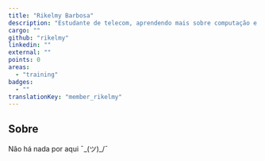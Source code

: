 ```yaml
---
title: "Rikelmy Barbosa"
description: "Estudante de telecom, aprendendo mais sobre computação e cibersec, entusiasta de animes e rock."
cargo: ""
github: "rikelmy"
linkedin: ""
external: ""
points: 0
areas:
  - "training"
badges:
  - ""
translationKey: "member_rikelmy"
---
```

## Sobre
Não há nada por aqui ¯\_(ツ)_/¯